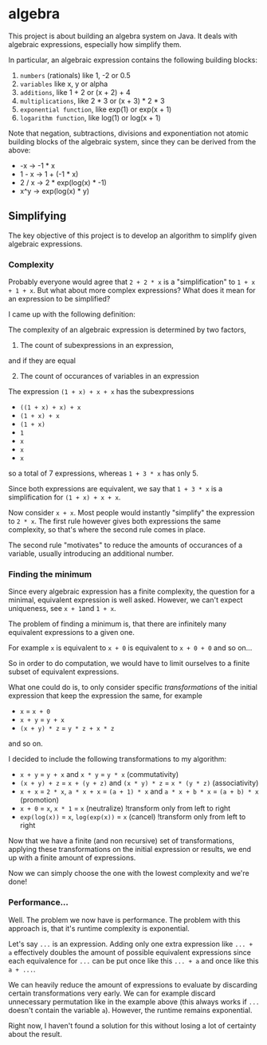# algebra
This project is about building an algebra system on Java.
It deals with algebraic expressions, especially how simplify them.

In particular, an algebraic expression contains the following building blocks:
1. `numbers` (rationals) like 1, -2 or 0.5
2. `variables` like x, y or alpha
3. `additions`, like 1 + 2 or (x + 2) + 4
4. `multiplications`, like 2 * 3 or (x + 3) * 2 * 3
5. `exponential function`, like exp(1) or exp(x + 1)
6. `logarithm function`, like log(1) or log(x + 1)

Note that negation, subtractions, divisions and exponentiation not atomic building blocks of the algebraic system,
since they can be derived from the above:
- -x -> -1 * x
- 1 - x -> 1 + (-1 * x)
- 2 / x -> 2 * exp(log(x) * -1)
- x^y -> exp(log(x) * y)
## Simplifying
The key objective of this project is to develop an algorithm to simplify given algebraic expressions.

### Complexity
Probably everyone would agree that `2 + 2 * x` is a "simplification" to `1 + x + 1 + x`. But what about more complex expressions? What does it mean for an expression to be simplified?

I came up with the following definition:

The complexity of an algebraic expression is determined by two factors,
1. The count of subexpressions in an expression,

and if they are equal

2. The count of occurances of variables in an expression

The expression `(1 + x) + x + x` has the subexpressions
- `((1 + x) + x) + x`
- `(1 + x) + x`
- `(1 + x)`
- `1`
- `x`
- `x`
- `x`

so a total of 7 expressions, whereas `1 + 3 * x` has only 5.

Since both expressions are equivalent, we say that `1 + 3 * x` is a simplification for `(1 + x) + x + x`.

Now consider `x + x`.
Most people would instantly "simplify" the expression to `2 * x`.
The first rule however gives both expressions the same complexity, so that's where the second rule comes in place.

The second rule "motivates" to reduce the amounts of occurances of a variable, usually introducing an additional number.

### Finding the minimum
Since every algebraic expression has a finite complexity,
the question for a minimal, equivalent expression is well asked.
However, we can't expect uniqueness, see `x + 1`and `1 + x`.

The problem of finding a minimum is,
that there are infinitely many equivalent expressions to a given one.

For example `x` is equivalent to `x + 0` is equivalent to `x + 0 + 0` and so on...

So in order to do computation, we would have to limit ourselves to a finite subset of equivalent expressions.

What one could do is, to only consider specific _transformations_ of the initial expression that keep the expression the same, for example
- `x` = `x + 0`
- `x + y` = `y + x`
- `(x + y) * z` = `y * z + x * z`

and so on.

I decided to include the following transformations to my algorithm:
- `x + y` = `y + x` and `x * y` = `y * x` (commutativity)
- `(x + y) + z` = `x + (y + z)` and `(x * y) * z` = `x * (y * z)` (associativity)
- `x + x` = `2 * x`, `a * x + x` = `(a + 1) * x` and `a * x + b * x` = `(a + b) * x` (promotion)
- `x + 0` = `x`, `x * 1` = `x` (neutralize) !transform only from left to right
- `exp(log(x))` = `x`, `log(exp(x))` = `x` (cancel) !transform only from left to right

Now that we have a finite (and non recursive) set of transformations, applying these transformations on the initial expression or results, we end up with a finite amount of expressions.

Now we can simply choose the one with the lowest complexity and we're done!

### Performance...
Well. The problem we now have is performance.
The problem with this approach is, that it's runtime complexity is exponential.

Let's say `...` is an expression.
Adding only one extra expression like `... + a` effectively doubles the amount of possible equivalent expressions since each equivalence for `...` can be put once like this `... + a` and once like this `a + ...`.

We can heavily reduce the amount of expressions to evaluate by discarding certain transformations very early. We can for example discard unnecessary permutation like in the example above (this always works if `...` doesn't contain the variable `a`).
However, the runtime remains exponential.

Right now, I haven't found a solution for this without losing a lot of certainty about the result.